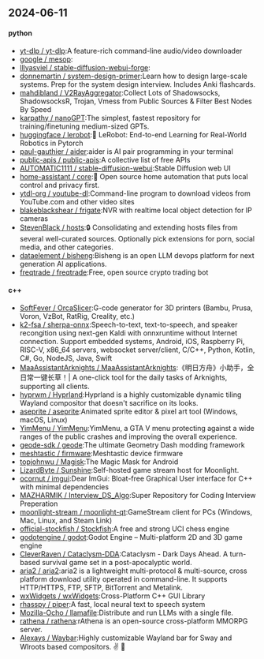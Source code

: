 ## 2024-06-11

#### python
* [yt-dlp / yt-dlp](https://github.com/yt-dlp/yt-dlp):A feature-rich command-line audio/video downloader
* [google / mesop](https://github.com/google/mesop):
* [lllyasviel / stable-diffusion-webui-forge](https://github.com/lllyasviel/stable-diffusion-webui-forge):
* [donnemartin / system-design-primer](https://github.com/donnemartin/system-design-primer):Learn how to design large-scale systems. Prep for the system design interview. Includes Anki flashcards.
* [mahdibland / V2RayAggregator](https://github.com/mahdibland/V2RayAggregator):Collect Lots of Shadowsocks, ShadowsocksR, Trojan, Vmess from Public Sources & Filter Best Nodes By Speed
* [karpathy / nanoGPT](https://github.com/karpathy/nanoGPT):The simplest, fastest repository for training/finetuning medium-sized GPTs.
* [huggingface / lerobot](https://github.com/huggingface/lerobot):🤗 LeRobot: End-to-end Learning for Real-World Robotics in Pytorch
* [paul-gauthier / aider](https://github.com/paul-gauthier/aider):aider is AI pair programming in your terminal
* [public-apis / public-apis](https://github.com/public-apis/public-apis):A collective list of free APIs
* [AUTOMATIC1111 / stable-diffusion-webui](https://github.com/AUTOMATIC1111/stable-diffusion-webui):Stable Diffusion web UI
* [home-assistant / core](https://github.com/home-assistant/core):🏡 Open source home automation that puts local control and privacy first.
* [ytdl-org / youtube-dl](https://github.com/ytdl-org/youtube-dl):Command-line program to download videos from YouTube.com and other video sites
* [blakeblackshear / frigate](https://github.com/blakeblackshear/frigate):NVR with realtime local object detection for IP cameras
* [StevenBlack / hosts](https://github.com/StevenBlack/hosts):🔒 Consolidating and extending hosts files from several well-curated sources. Optionally pick extensions for porn, social media, and other categories.
* [dataelement / bisheng](https://github.com/dataelement/bisheng):Bisheng is an open LLM devops platform for next generation AI applications.
* [freqtrade / freqtrade](https://github.com/freqtrade/freqtrade):Free, open source crypto trading bot

#### c++
* [SoftFever / OrcaSlicer](https://github.com/SoftFever/OrcaSlicer):G-code generator for 3D printers (Bambu, Prusa, Voron, VzBot, RatRig, Creality, etc.)
* [k2-fsa / sherpa-onnx](https://github.com/k2-fsa/sherpa-onnx):Speech-to-text, text-to-speech, and speaker recongition using next-gen Kaldi with onnxruntime without Internet connection. Support embedded systems, Android, iOS, Raspberry Pi, RISC-V, x86_64 servers, websocket server/client, C/C++, Python, Kotlin, C#, Go, NodeJS, Java, Swift
* [MaaAssistantArknights / MaaAssistantArknights](https://github.com/MaaAssistantArknights/MaaAssistantArknights):《明日方舟》小助手，全日常一键长草！| A one-click tool for the daily tasks of Arknights, supporting all clients.
* [hyprwm / Hyprland](https://github.com/hyprwm/Hyprland):Hyprland is a highly customizable dynamic tiling Wayland compositor that doesn't sacrifice on its looks.
* [aseprite / aseprite](https://github.com/aseprite/aseprite):Animated sprite editor & pixel art tool (Windows, macOS, Linux)
* [YimMenu / YimMenu](https://github.com/YimMenu/YimMenu):YimMenu, a GTA V menu protecting against a wide ranges of the public crashes and improving the overall experience.
* [geode-sdk / geode](https://github.com/geode-sdk/geode):The ultimate Geometry Dash modding framework
* [meshtastic / firmware](https://github.com/meshtastic/firmware):Meshtastic device firmware
* [topjohnwu / Magisk](https://github.com/topjohnwu/Magisk):The Magic Mask for Android
* [LizardByte / Sunshine](https://github.com/LizardByte/Sunshine):Self-hosted game stream host for Moonlight.
* [ocornut / imgui](https://github.com/ocornut/imgui):Dear ImGui: Bloat-free Graphical User interface for C++ with minimal dependencies
* [MAZHARMIK / Interview_DS_Algo](https://github.com/MAZHARMIK/Interview_DS_Algo):Super Repository for Coding Interview Preperation
* [moonlight-stream / moonlight-qt](https://github.com/moonlight-stream/moonlight-qt):GameStream client for PCs (Windows, Mac, Linux, and Steam Link)
* [official-stockfish / Stockfish](https://github.com/official-stockfish/Stockfish):A free and strong UCI chess engine
* [godotengine / godot](https://github.com/godotengine/godot):Godot Engine – Multi-platform 2D and 3D game engine
* [CleverRaven / Cataclysm-DDA](https://github.com/CleverRaven/Cataclysm-DDA):Cataclysm - Dark Days Ahead. A turn-based survival game set in a post-apocalyptic world.
* [aria2 / aria2](https://github.com/aria2/aria2):aria2 is a lightweight multi-protocol & multi-source, cross platform download utility operated in command-line. It supports HTTP/HTTPS, FTP, SFTP, BitTorrent and Metalink.
* [wxWidgets / wxWidgets](https://github.com/wxWidgets/wxWidgets):Cross-Platform C++ GUI Library
* [rhasspy / piper](https://github.com/rhasspy/piper):A fast, local neural text to speech system
* [Mozilla-Ocho / llamafile](https://github.com/Mozilla-Ocho/llamafile):Distribute and run LLMs with a single file.
* [rathena / rathena](https://github.com/rathena/rathena):rAthena is an open-source cross-platform MMORPG server.
* [Alexays / Waybar](https://github.com/Alexays/Waybar):Highly customizable Wayland bar for Sway and Wlroots based compositors. ✌️ 🎉
